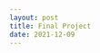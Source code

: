 ```yaml
---
layout: post
title: Final Project
date: 2021-12-09
---
```


<!-- Need to break this up into milestones for ease.. maybe a project proposal.. research.. outline of scope etc -->